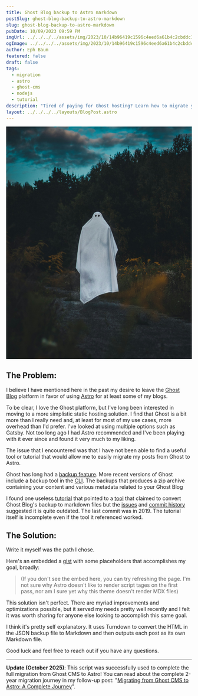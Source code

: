 ```yaml
---
title: Ghost Blog backup to Astro markdown
postSlug: ghost-blog-backup-to-astro-markdown
slug: ghost-blog-backup-to-astro-markdown
pubDate: 10/09/2023 09:59 PM
imgUrl: ../../../../assets/img/2023/10/14b96419c1596c4eed6a61b4c2cbddc116edefb4.jpeg
ogImage: ../../../../assets/img/2023/10/14b96419c1596c4eed6a61b4c2cbddc116edefb4.jpeg
author: Eph Baum
featured: false
draft: false
tags:
  - migration
  - astro
  - ghost-cms
  - nodejs
  - tutorial
description: "Tired of paying for Ghost hosting? Learn how to migrate your blog to Astro with a custom Node.js script that converts Ghost backups to markdown. Complete with working code, Turndown integration, and the satisfaction of taking control of your content."
layout: ../../../../layouts/BlogPost.astro
---
```


![Featured Image](../../../../assets/img/2023/10/14b96419c1596c4eed6a61b4c2cbddc116edefb4.jpeg)

The Problem:
------------

I believe I have mentioned here in the past my desire to leave the [Ghost Blog](https://ghost.org/) platform in favor of using [Astro](https://astro.build/) for at least some of my blogs.

To be clear, I love the Ghost platform, but I've long been interested in moving to a more simplistic static hosting solution. I find that Ghost is a bit more than I really need and, at least for most of my use cases, more overhead than I'd prefer. I've looked at using multiple options such as Gatsby. Not too long ago I had Astro recommended and I've been playing with it ever since and found it very much to my liking.

The issue that I encountered was that I have not been able to find a useful tool or tutorial that would allow me to easily migrate my posts from Ghost to Astro.

Ghost has long had a [backup feature](https://ghost.org/docs/faq/manual-backup/). More recent versions of Ghost include a backup tool in the [CLI](https://ghost.org/docs/ghost-cli/). The backups that produces a zip archive containing your content and various metadata related to your Ghost Blog

I found one useless [tutorial](https://www.geekinsta.com/how-to-export-ghost-posts-to-markdown/) that pointed to a [tool](https://github.com/hswolff/ghost-to-md) that claimed to convert Ghost Blog's backup to markdown files but the [issues](https://github.com/hswolff/ghost-to-md/issues) and [commit history](https://github.com/hswolff/ghost-to-md/commits/master) suggested it is quite outdated. The last commit was in 2019. The tutorial itself is incomplete even if the tool it referenced worked.

The Solution:
-------------

Write it myself was the path I chose.

Here's an embedded a [gist](https://gist.github.com/ephbaum/286b9d0c0fb9941a525d6dfdd7307b08) with some placeholders that accomplishes my goal, broadly:

<script src="https://gist.github.com/ephbaum/286b9d0c0fb9941a525d6dfdd7307b08.js"></script>

> (If you don't see the embed here, you can try refreshing the page. I'm not sure why Astro doesn't like to render script tages on the first pass, nor am I sure yet why this theme doesn't render MDX files)

This solution isn't perfect. There are myriad improvements and optimizations possible, but it served my needs pretty well recently and I felt it was worth sharing for anyone else looking to accomplish this same goal.

I think it's pretty self explanatory. It uses Turndown to convert the HTML in the JSON backup file to Markdown and then outputs each post as its own Markdown file.  
  
Good luck and feel free to reach out if you have any questions.

---

**Update (October 2025)**: This script was successfully used to complete the full migration from Ghost CMS to Astro! You can read about the complete 2-year migration journey in my follow-up post: "[Migrating from Ghost CMS to Astro: A Complete Journey](https://ephbaum.dev/blog/migrating-from-ghost-cms-to-astro)".
